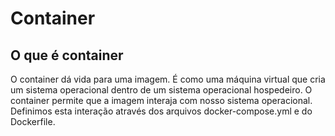 # Container

## O que é container
O container dá vida para uma imagem. É como uma máquina virtual que cria um sistema operacional dentro de um sistema operacional hospedeiro. O container permite que a imagem interaja com nosso sistema operacional. Definimos esta interação através dos arquivos docker-compose.yml e do Dockerfile.



